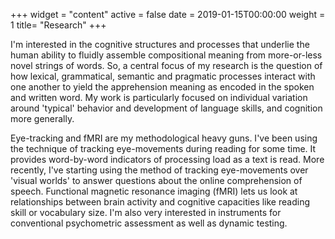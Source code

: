 +++
widget = "content"
active = false
date = 2019-01-15T00:00:00
weight = 1
title= "Research"
+++

I'm interested in the cognitive structures and processes that underlie the human ability to fluidly assemble compositional meaning from more-or-less novel strings of words. So, a central focus of my research is the question of how lexical, grammatical, semantic and pragmatic processes interact with one another to yield the apprehension meaning as encoded in the spoken and written word. My work is particularly focused on individual variation around 'typical' behavior and development of language skills, and cognition more generally.

Eye-tracking and fMRI are my methodological heavy guns. I've been using the technique of tracking eye-movements during reading for some time. It provides word-by-word indicators of processing load as a text is read. More recently, I've starting using the method of tracking eye-movements over 'visual worlds' to answer questions about the online comprehension of speech. Functional magnetic resonance imaging (fMRI) lets us look at relationships between brain activity and cognitive capacities like reading skill or vocabulary size. I'm also very interested in instruments for conventional psychometric assessment as well as dynamic testing.
